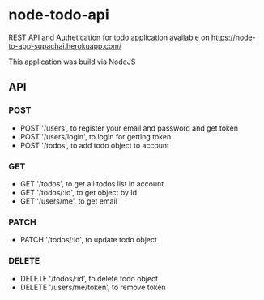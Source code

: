 # node-todo-api
REST API and Authetication for todo application available on https://node-to-app-supachai.herokuapp.com/
 
This application was build via NodeJS

## API
### POST
* POST '/users', to register your email and password and get token
* POST '/users/login', to login for getting token
* POST '/todos', to add todo object to account
### GET
* GET '/todos', to get all todos list in account
* GET '/todos/:id', to get object by Id
* GET '/users/me', to get email
### PATCH
* PATCH '/todos/:id', to update todo object
### DELETE
* DELETE '/todos/:id', to delete todo object
* DELETE '/users/me/token', to remove token
